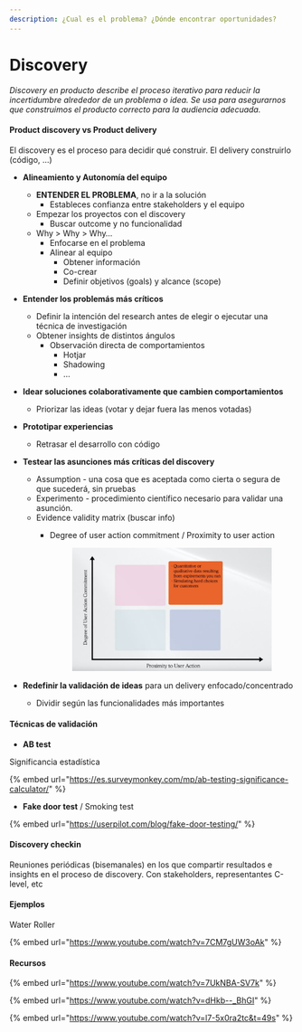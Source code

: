 ```yaml
---
description: ¿Cual es el problema? ¿Dónde encontrar oportunidades?
---
```


# Discovery

_Discovery en producto describe el proceso iterativo para reducir la incertidumbre alrededor de un problema o idea. Se usa para asegurarnos que construimos el producto correcto para la audiencia adecuada._

#### Product discovery vs Product delivery

El discovery es el proceso para decidir qué construir. El delivery construirlo (código, …)

* **Alineamiento y Autonomía del equipo**
  * **ENTENDER EL PROBLEMA**, no ir a la solución
    * Estableces confianza entre stakeholders y el equipo
  * Empezar los proyectos con el discovery
    * Buscar outcome y no funcionalidad
  * Why > Why > Why…
    * Enfocarse en el problema
    * Alinear al equipo
      * Obtener información
      * Co-crear
      * Definir objetivos (goals) y alcance (scope)
* **Entender los problemás más críticos**
  * Definir la intención del research antes de elegir o ejecutar una técnica de investigación
  * Obtener insights de distintos ángulos
    * Observación directa de comportamientos
      * Hotjar
      * Shadowing
      * …
* **Idear soluciones colaborativamente que cambien comportamientos**
  * Priorizar las ideas (votar y dejar fuera las menos votadas)
* **Prototipar experiencias**
  * Retrasar el desarrollo con código
* **Testear las asunciones más críticas del discovery**
  * Assumption - una cosa que es aceptada como cierta o segura de que sucederá, sin pruebas
  * Experimento - procedimiento científico necesario para validar una asunción.
  * Evidence validity matrix (buscar info)
    *   Degree of user action commitment / Proximity to user action

        <figure><img src="../../.gitbook/assets/imagen (1) (2).png" alt=""><figcaption></figcaption></figure>


* **Redefinir la validación de ideas** para un delivery enfocado/concentrado
  * Dividir según las funcionalidades más importantes



#### Técnicas de validación

* **AB test**

Significancia estadística

{% embed url="https://es.surveymonkey.com/mp/ab-testing-significance-calculator/" %}

* **Fake door test** / Smoking test

{% embed url="https://userpilot.com/blog/fake-door-testing/" %}

#### Discovery checkin

Reuniones periódicas (bisemanales) en los que compartir resultados e insights en el proceso de discovery. Con stakeholders, representantes C-level, etc

#### Ejemplos

Water Roller

{% embed url="https://www.youtube.com/watch?v=7CM7gUW3oAk" %}

#### Recursos

{% embed url="https://www.youtube.com/watch?v=7UkNBA-SV7k" %}

{% embed url="https://www.youtube.com/watch?v=dHkb--_BhGI" %}

{% embed url="https://www.youtube.com/watch?v=l7-5x0ra2tc&t=49s" %}
